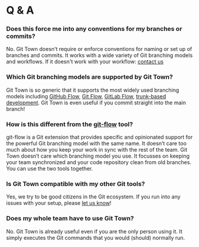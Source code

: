 # Q & A

### Does this force me into any conventions for my branches or commits?

No. Git Town doesn’t require or enforce conventions for naming or set up of
branches and commits. It works with a wide variety of Git branching models and
workflows. If it doesn't work with your workflow:
[contact us](https://github.com/git-town/git-town/issues/new)

### Which Git branching models are supported by Git Town?

Git Town is so generic that it supports the most widely used branching models
including
[GitHub Flow](https://docs.github.com/en/get-started/quickstart/github-flow),
[Git Flow](https://www.atlassian.com/git/tutorials/comparing-workflows/gitflow-workflow),
[GitLab Flow](https://docs.gitlab.com/ee/topics/gitlab_flow.html),
[trunk-based development](https://trunkbaseddevelopment.com). Git Town is even
useful if you commit straight into the main branch!

### How is this different from the [git-flow](https://github.com/nvie/gitflow) tool?

git-flow is a Git extension that provides specific and opinionated support for
the powerful Git branching model with the same name. It doesn’t care too much
about how you keep your work in sync with the rest of the team. Git Town doesn’t
care which branching model you use. It focusses on keeping your team
synchronized and your code repository clean from old branches. You can use the
two tools together.

### Is Git Town compatible with my other Git tools?

Yes, we try to be good citizens in the Git ecosystem. If you run into any issues
with your setup, please
[let us know](https://github.com/git-town/git-town/issues/new)!

### Does my whole team have to use Git Town?

No. Git Town is already useful even if you are the only person using it. It
simply executes the Git commands that you would (should) normally run.
